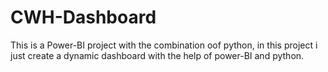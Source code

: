 # CWH-Dashboard
This is a Power-BI project with the combination oof python, in this project i just create a dynamic dashboard with the help of power-BI and python. 
